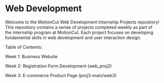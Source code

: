 # Web Development 
Welcome to the MotionCut Web Development Internship Projects repository! This repository contains a series of projects completed weekly as part of the internship program at MotionCut. Each project focuses on developing fundamental skills in web development and user interaction design.

Table of Contents:

Week 1: Business Website 

Week 2: Registration Form Development (web_proj2)

Week 3: E-commerce Product Page (proj3-main/web3)
